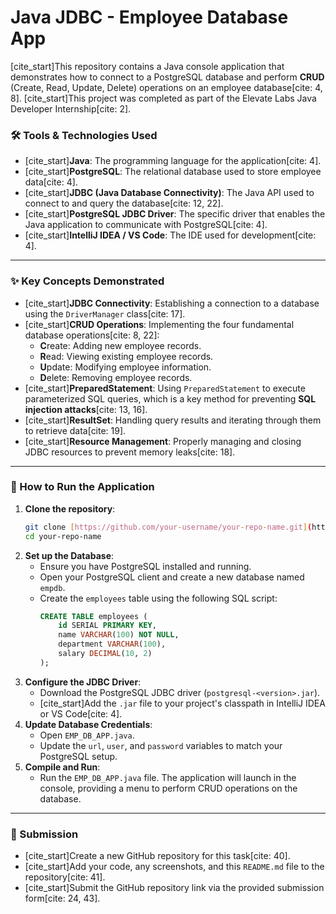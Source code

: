 # Java JDBC - Employee Database App

[cite_start]This repository contains a Java console application that demonstrates how to connect to a PostgreSQL database and perform **CRUD** (Create, Read, Update, Delete) operations on an employee database[cite: 4, 8]. [cite_start]This project was completed as part of the Elevate Labs Java Developer Internship[cite: 2].

### 🛠️ Tools & Technologies Used
* [cite_start]**Java**: The programming language for the application[cite: 4].
* [cite_start]**PostgreSQL**: The relational database used to store employee data[cite: 4].
* [cite_start]**JDBC (Java Database Connectivity)**: The Java API used to connect to and query the database[cite: 12, 22].
* [cite_start]**PostgreSQL JDBC Driver**: The specific driver that enables the Java application to communicate with PostgreSQL[cite: 4].
* [cite_start]**IntelliJ IDEA / VS Code**: The IDE used for development[cite: 4].

***

### ✨ Key Concepts Demonstrated
* [cite_start]**JDBC Connectivity**: Establishing a connection to a database using the `DriverManager` class[cite: 17].
* [cite_start]**CRUD Operations**: Implementing the four fundamental database operations[cite: 8, 22]:
    * **C**reate: Adding new employee records.
    * **R**ead: Viewing existing employee records.
    * **U**pdate: Modifying employee information.
    * **D**elete: Removing employee records.
* [cite_start]**PreparedStatement**: Using `PreparedStatement` to execute parameterized SQL queries, which is a key method for preventing **SQL injection attacks**[cite: 13, 16].
* [cite_start]**ResultSet**: Handling query results and iterating through them to retrieve data[cite: 19].
* [cite_start]**Resource Management**: Properly managing and closing JDBC resources to prevent memory leaks[cite: 18].

***

### 🚀 How to Run the Application
1.  **Clone the repository**:
    ```bash
    git clone [https://github.com/your-username/your-repo-name.git](https://github.com/your-username/your-repo-name.git)
    cd your-repo-name
    ```
2.  **Set up the Database**:
    * Ensure you have PostgreSQL installed and running.
    * Open your PostgreSQL client and create a new database named `empdb`.
    * Create the `employees` table using the following SQL script:
        ```sql
        CREATE TABLE employees (
            id SERIAL PRIMARY KEY,
            name VARCHAR(100) NOT NULL,
            department VARCHAR(100),
            salary DECIMAL(10, 2)
        );
        ```
3.  **Configure the JDBC Driver**:
    * Download the PostgreSQL JDBC driver (`postgresql-<version>.jar`).
    * [cite_start]Add the `.jar` file to your project's classpath in IntelliJ IDEA or VS Code[cite: 4].
4.  **Update Database Credentials**:
    * Open `EMP_DB_APP.java`.
    * Update the `url`, `user`, and `password` variables to match your PostgreSQL setup.
5.  **Compile and Run**:
    * Run the `EMP_DB_APP.java` file. The application will launch in the console, providing a menu to perform CRUD operations on the database.

***

### 📄 Submission
* [cite_start]Create a new GitHub repository for this task[cite: 40].
* [cite_start]Add your code, any screenshots, and this `README.md` file to the repository[cite: 41].
* [cite_start]Submit the GitHub repository link via the provided submission form[cite: 24, 43].
